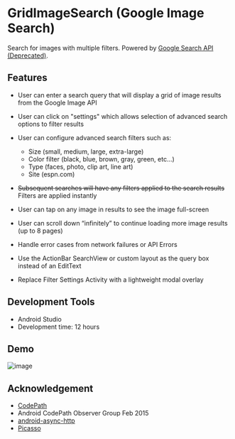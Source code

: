 # GridImageSearch (Google Image Search)
Search for images with multiple filters. Powered by [Google Search API (Deprecated)](https://developers.google.com/image-search/).

## Features
- User can enter a search query that will display a grid of image results from the Google Image API

- User can click on "settings" which allows selection of advanced search options to filter results

- User can configure advanced search filters such as:
  - Size (small, medium, large, extra-large)
  - Color filter (black, blue, brown, gray, green, etc...)
  - Type (faces, photo, clip art, line art)
  - Site (espn.com)

- ~~Subsequent searches will have any filters applied to the search results~~ Filters are applied instantly

- User can tap on any image in results to see the image full-screen

- User can scroll down “infinitely” to continue loading more image results (up to 8 pages)

- Handle error cases from network failures or API Errors

- Use the ActionBar SearchView or custom layout as the query box instead of an EditText

- Replace Filter Settings Activity with a lightweight modal overlay

## Development Tools
- Android Studio
- Development time: 12 hours

## Demo

![image](screenshot.gif)

## Acknowledgement
- [CodePath](http://codepath.com)
- Android CodePath Observer Group Feb 2015
- [android-async-http](http://loopj.com/android-async-http/)
- [Picasso](http://square.github.io/picasso/)